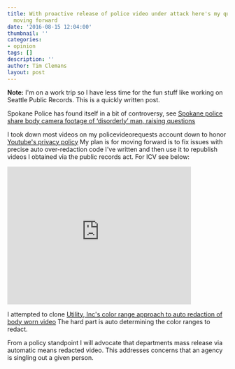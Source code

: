 ```yaml
---
title: With proactive release of police video under attack here's my quick plan for
  moving forward
date: '2016-08-15 12:04:00'
thumbnail: ''
categories:
- opinion
tags: []
description: ''
author: Tim Clemans
layout: post
---
```

**Note:** I'm on a work trip so I have less time for the fun stuff like working on Seattle Public Records. This is a quickly written post. 

Spokane Police has found itself in a bit of controversy, see [Spokane police share body camera footage of ‘disorderly’ man, raising questions](http://www.spokesman.com/stories/2016/aug/12/body-cam-footage-of-downtown-spokane-tirade-calls-/) 

I took down most videos on my policevideorequests account down to honor [Youtube's privacy policy](https://www.youtube.com/static?template=privacy_guidelines) My plan is for moving forward is to fix issues with precise auto over-redaction code I've written and then use it to republish videos I obtained via the public records act. For ICV see below:

<iframe width="420" height="315" src="https://www.youtube.com/embed/LJNDTUKwT94" frameborder="0" allowfullscreen></iframe>

I attempted to clone [Utility, Inc's color range approach to auto redaction of body worn video](http://www.bodyworn.com/smartredaction/) The hard part is auto determining the color ranges to redact.

From a policy standpoint I will advocate that departments mass release via automatic means redacted video. This addresses concerns that an agency is singling out a given person.